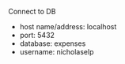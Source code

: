 Connect to DB
- host name/address: localhost
- port: 5432
- database: expenses
- username: nicholaselp